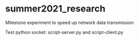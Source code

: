 # summer2021_research
Milestone experiment to speed up network data transmission

Test python socket:
script-server.py and script-client.py